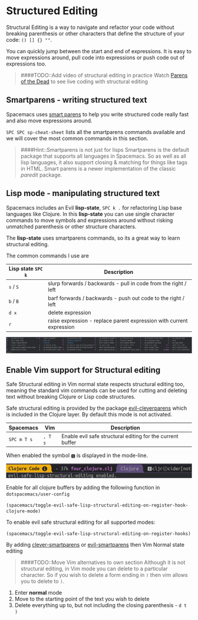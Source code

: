 # Structured Editing

Structural Editing is a way to navigate and refactor your code without breaking parenthesis or other characters that define the structure of your code: `() [] {} ""`.

You can quickly jump between the start and end of expressions.  It is easy to move expressions around, pull code into expressions or push code out of expressions too.

> ####TODO::Add video of structural editing in practice
> Watch [Parens of the Dead](http://www.parens-of-the-dead.com/) to see live coding with structural editing

## Smartparens - writing structured text

Spacemacs uses [smart parens](https://github.com/Fuco1/smartparens) to help you write structured code really fast and also move expressions around.

`SPC SPC sp-cheat-sheet`  lists all the smartparens commands available and we will cover the most common commands in this section.

> ####Hint::Smartparens is not just for lisps
> Smartparens is the default package that supports all languages in Spacemacs.  So as well as all lisp languages, it also support closing & matching for things like tags in HTML.
> Smart parens is a newer implementation of the classic _paredit_ package.

## Lisp mode - manipulating structured text

Spacemacs includes an Evil **lisp-state**, `SPC k .` for refactoring Lisp base languages like Clojure.  In this **lisp-state** you can use single character commands to move symbols and expressions around without risking unmatched parenthesis or other structure characters.

The **lisp-state** uses smartparens commands, so its a great way to learn structural editing.

The common commands I use are

| Lisp state `SPC k` | Description                                                          |
|--------------------|----------------------------------------------------------------------|
| `s` /  `S`         | slurp forwards / backwards - pull in code from the right / left      |
| `b` / `B`          | barf forwards / backwards - push out code to the right / left        |
| `d x`              | delete expression                                                    |
| `r`                | raise expression - replace parent expression with current expression |


[![Spacemacs - Lisp State for Structural Editing](/images/spacemacs-structural-editing-lisp-state-menu.png)](/images/spacemacs-structural-editing-lisp-state-menu.png)


## Enable Vim support for Structural editing

Safe Structural editing in Vim normal state respects structural editing too, meaning the standard vim commands can be used for cutting and deleting text without breaking Clojure or Lisp code structures.

Safe structural editing is provided by the package [evil-cleverparens](https://github.com/luxbock/evil-cleverparens) which is included in the Clojure layer. By default this mode is not activated.

| Spacemacs   | Vim     | Description                                                |
|-------------|---------|------------------------------------------------------------|
| `SPC m T s` | `, T s` | Enable evil safe structural editing for the current buffer |

When enabled the symbol `🆂` is displayed in the mode-line.

![Spacemacs - Clojure - Safe Structural Editing mode enabled](/images/spacemacs-clojure-safe-structural-editing-mode.png)

Enable for all clojure buffers by adding the following function in `dotspacemacs/user-config`

```
(spacemacs/toggle-evil-safe-lisp-structural-editing-on-register-hook-clojure-mode)
```

 To enable evil safe structural editing for all supported modes:

```
(spacemacs/toggle-evil-safe-lisp-structural-editing-on-register-hooks)
```

By adding [clever-smartparens]() or [evil-smartparens](https://github.com/expez/evil-smartparens) then Vim Normal state editing



>####TODO::Move Vim alternatives to own section
Although it is not structural editing, in Vim mode you can delete to a particular character.  So if you wish to delete a form ending in `)` then vim allows you to delete to `)`.

1. Enter **normal** mode
2. Move to the starting point of the text you wish to delete
3. Delete everything up to, but not including the closing parenthesis - `d t )`
